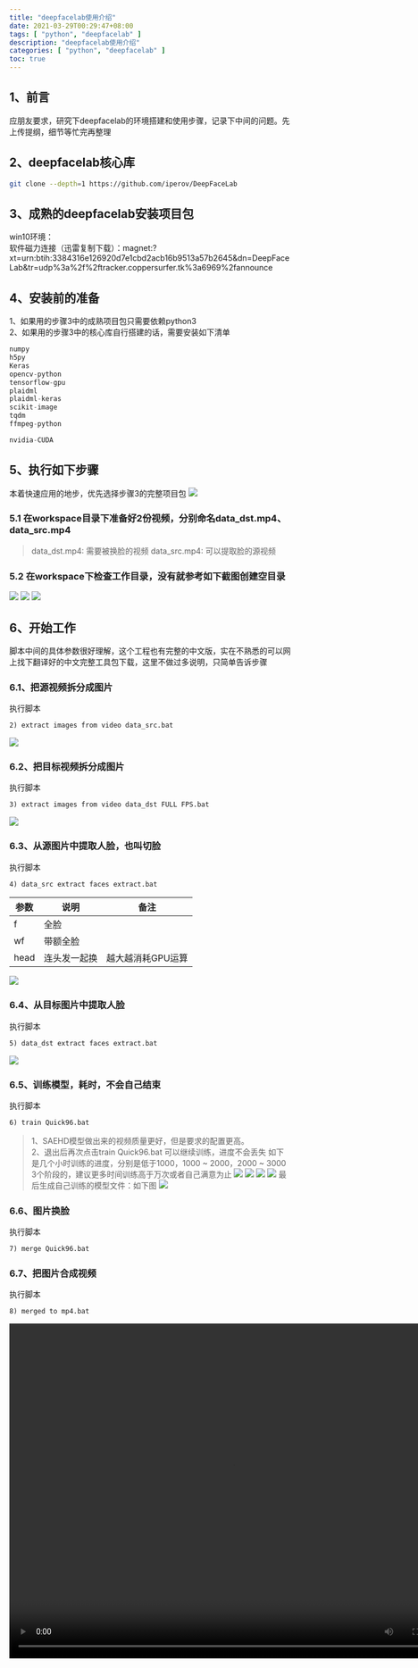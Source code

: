```yaml
---
title: "deepfacelab使用介绍"
date: 2021-03-29T00:29:47+08:00
tags: [ "python", "deepfacelab" ]
description: "deepfacelab使用介绍"
categories: [ "python", "deepfacelab" ]
toc: true
---
```


## 1、前言
应朋友要求，研究下deepfacelab的环境搭建和使用步骤，记录下中间的问题。先上传提纲，细节等忙完再整理

## 2、deepfacelab核心库
```bash
git clone --depth=1 https://github.com/iperov/DeepFaceLab
```
## 3、成熟的deepfacelab安装项目包
win10环境：  
软件磁力连接（迅雷复制下载）：magnet:?xt=urn:btih:3384316e126920d7e1cbd2acb16b9513a57b2645&dn=DeepFaceLab&tr=udp%3a%2f%2ftracker.coppersurfer.tk%3a6969%2fannounce

## 4、安装前的准备
1、如果用的步骤3中的成熟项目包只需要依赖python3  
2、如果用的步骤3中的核心库自行搭建的话，需要安装如下清单
```python
numpy
h5py
Keras
opencv-python
tensorflow-gpu
plaidml
plaidml-keras
scikit-image
tqdm
ffmpeg-python

nvidia-CUDA
```

## 5、执行如下步骤
本着快速应用的地步，优先选择步骤3的完整项目包
![](/posts/deepface/menu.png)

### 5.1 在workspace目录下准备好2份视频，分别命名data_dst.mp4、data_src.mp4
>data_dst.mp4: 需要被换脸的视频
>data_src.mp4: 可以提取脸的源视频

### 5.2 在workspace下检查工作目录，没有就参考如下截图创建空目录
![](/posts/deepface/workspace.png)
![](/posts/deepface/dst.png)
![](/posts/deepface/src.png)

## 6、开始工作
脚本中间的具体参数很好理解，这个工程也有完整的中文版，实在不熟悉的可以网上找下翻译好的中文完整工具包下载，这里不做过多说明，只简单告诉步骤
### 6.1、把源视频拆分成图片
执行脚本
```bat
2) extract images from video data_src.bat
```
![](/posts/deepface/srcpic.png)

### 6.2、把目标视频拆分成图片
执行脚本
```bat
3) extract images from video data_dst FULL FPS.bat
```
![](/posts/deepface/dstpic.png)

### 6.3、从源图片中提取人脸，也叫切脸
执行脚本
```bat
4) data_src extract faces extract.bat
```
参数|说明|备注
-|-|-
f|全脸|
wf|带额全脸|
head|连头发一起换|越大越消耗GPU运算
![](/posts/deepface/srcface.png)

### 6.4、从目标图片中提取人脸
执行脚本
```bat
5) data_dst extract faces extract.bat
```
![](/posts/deepface/dstface.png)

### 6.5、训练模型，耗时，不会自己结束
执行脚本
```bat
6) train Quick96.bat
```
>1、SAEHD模型做出来的视频质量更好，但是要求的配置更高。  
>2、退出后再次点击train Quick96.bat 可以继续训练，进度不会丢失
如下是几个小时训练的进度，分别是低于1000，1000 ~ 2000，2000 ~ 3000 3个阶段的，建议更多时间训练高于万次或者自己满意为止
![](/posts/deepface/900.png)
![](/posts/deepface/1000.png)
![](/posts/deepface/2000.png)
![](/posts/deepface/3000.png)
最后生成自己训练的模型文件：如下图
![](/posts/deepface/model.png)

### 6.6、图片换脸
执行脚本
```bat
7) merge Quick96.bat
```

### 6.7、把图片合成视频
执行脚本
```bat
8) merged to mp4.bat
```
<video src="/posts/deepface/result.mp4" width="800px" height="600px" controls="controls"></video>